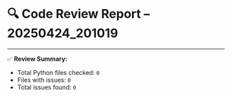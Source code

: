 # 🔍 Code Review Report – 20250424_201019

---

✅ **Review Summary:**
- Total Python files checked: `0`
- Files with issues: `0`
- Total issues found: `0`
